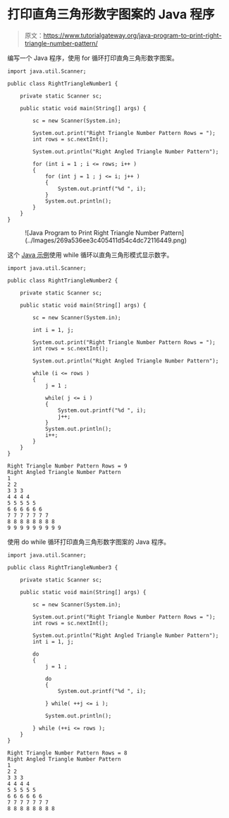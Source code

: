 # 打印直角三角形数字图案的 Java 程序

> 原文：<https://www.tutorialgateway.org/java-program-to-print-right-triangle-number-pattern/>

编写一个 Java 程序，使用 for 循环打印直角三角形数字图案。

```
import java.util.Scanner;

public class RightTriangleNumber1 {

	private static Scanner sc;

	public static void main(String[] args) {

		sc = new Scanner(System.in);	

		System.out.print("Right Triangle Number Pattern Rows = ");
		int rows = sc.nextInt();

		System.out.println("Right Angled Triangle Number Pattern");	

		for (int i = 1 ; i <= rows; i++ ) 
		{
			for (int j = 1 ; j <= i; j++ ) 	
			{
				System.out.printf("%d ", i);
			}
			System.out.println();
		}
	}
}
```

<figure class="wp-block-image size-large">![Java Program to Print Right Triangle Number Pattern](../Images/269a536ee3c405411d54c4dc72116449.png)</figure>

这个 [Java 示例](https://www.tutorialgateway.org/learn-java-programs/)使用 while 循环以直角三角形模式显示数字。

```
import java.util.Scanner;

public class RightTriangleNumber2 {

	private static Scanner sc;

	public static void main(String[] args) {

		sc = new Scanner(System.in);	

		int i = 1, j;

		System.out.print("Right Triangle Number Pattern Rows = ");
		int rows = sc.nextInt();

		System.out.println("Right Angled Triangle Number Pattern");

		while (i <= rows ) 
		{
			j = 1 ;

			while( j <= i ) 	
			{
				System.out.printf("%d ", i);
				j++;
			}
			System.out.println();
			i++;
		}
	}
}
```

```
Right Triangle Number Pattern Rows = 9
Right Angled Triangle Number Pattern
1 
2 2 
3 3 3 
4 4 4 4 
5 5 5 5 5 
6 6 6 6 6 6 
7 7 7 7 7 7 7 
8 8 8 8 8 8 8 8 
9 9 9 9 9 9 9 9 9 
```

使用 do while 循环打印直角三角形数字图案的 Java 程序。

```
import java.util.Scanner;

public class RightTriangleNumber3 {

	private static Scanner sc;

	public static void main(String[] args) {

		sc = new Scanner(System.in);	

		System.out.print("Right Triangle Number Pattern Rows = ");
		int rows = sc.nextInt();

		System.out.println("Right Angled Triangle Number Pattern");
		int i = 1, j;

		do
		{
			j = 1 ;

			do	
			{
				System.out.printf("%d ", i);

			} while( ++j <= i );

			System.out.println();

		} while (++i <= rows );
	}
}
```

```
Right Triangle Number Pattern Rows = 8
Right Angled Triangle Number Pattern
1 
2 2 
3 3 3 
4 4 4 4 
5 5 5 5 5 
6 6 6 6 6 6 
7 7 7 7 7 7 7 
8 8 8 8 8 8 8 8 
```